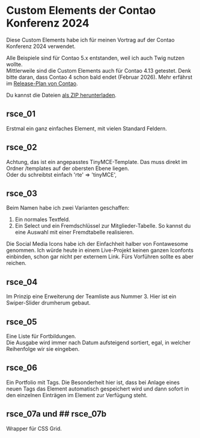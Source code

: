 # Custom Elements der Contao Konferenz 2024

Diese Custom Elements habe ich für meinen Vortrag auf der Contao Konferenz 2024 verwendet.

Alle Beispiele sind für Contao 5.x entstanden, weil ich auch Twig nutzen wollte.<br>
Mittlerweile sind die Custom Elements auch für Contao 4.13 getestet. Denk bitte daran, dass Contao 4 schon bald endet (Februar 2026). Mehr erfährst im [Release-Plan von Contao](https://contao.org/de/release-plan).

Du kannst die Dateien [als ZIP herunterladen](Alle-Dateien-Konferenz-2024.zip).

## rsce_01

Erstmal ein ganz einfaches Element, mit vielen Standard Feldern.

## rsce_02

Achtung, das ist ein angepasstes TinyMCE-Template. Das muss direkt im Ordner /templates auf der obersten Ebene liegen.<br>
Oder du schreibtst einfach 'rte' => 'tinyMCE',

## rsce_03

Beim Namen habe ich zwei Varianten geschaffen:
1. Ein normales Textfeld.
2. Ein Select und ein Fremdschlüssel zur Mitglieder-Tabelle. So kannst du eine Auswahl mit einer Fremdtabelle realisieren.

Die Social Media Icons habe ich der Einfachheit halber von Fontawesome genommen. Ich würde heute in einem Live-Projekt keinen ganzen Iconfonts einbinden, schon gar nicht per externem Link.
Fürs Vorführen sollte es aber reichen.

## rsce_04

Im Prinzip eine Erweiterung der Teamliste aus Nummer 3. Hier ist ein Swiper-Slider drumherum gebaut.

## rsce_05

Eine Liste für Fortbildungen.<br>
Die Ausgabe wird immer nach Datum aufsteigend sortiert, egal, in welcher Reihenfolge wir sie eingeben.

## rsce_06

Ein Portfolio mit Tags. Die Besonderheit hier ist, dass bei Anlage eines neuen Tags das Element automatisch gespeichert wird und dann sofort in den einzelnen Einträgen im Element zur Verfügung steht.

## rsce_07a und ## rsce_07b

Wrapper für CSS Grid.